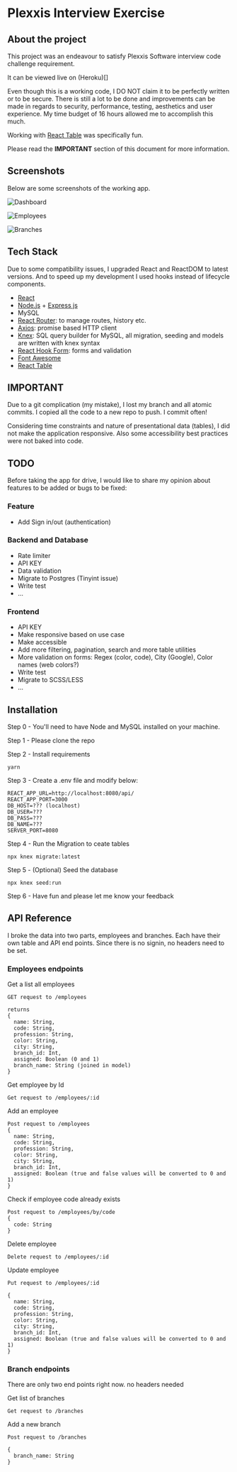 # Plexxis Interview Exercise
## About the project
This project was an endeavour to satisfy Plexxis Software interview code challenge requirement.

It can be viewed live on (Heroku)[]

Even though this is a working code, I DO NOT claim it to be perfectly written or to be secure. There is still a lot to be done and improvements can be made in regards to security, performance, testing, aesthetics and user experience. My time budget of 16 hours allowed me to accomplish this much.

Working with [React Table](https://react-table.tanstack.com/) was specifically fun.

Please read the __IMPORTANT__ section of this document for more information.

## Screenshots

Below are some screenshots of the working app.

![Dashboard](https://raw.githubusercontent.com/informagician/plexxis-interview/main/public/images/dashboard.png "Dashboard")

![Employees](https://raw.githubusercontent.com/informagician/plexxis-interview/main/public/images/employees.png "Employees")

![Branches](https://raw.githubusercontent.com/informagician/plexxis-interview/main/public/images/branch.png "Branches")


## Tech Stack

Due to some compatibility issues, I upgraded React and ReactDOM to latest versions. And to speed up my development I used hooks instead of lifecycle components.

- [React](https://reactjs.org/)
- [Node.js](https://nodejs.org/en/) + [Express js](https://expressjs.com/)
- MySQL
- [React Router](https://reactrouter.com/): to manage routes, history etc.
- [Axios](https://github.com/axios/axios): promise based HTTP client
- [Knex](http://knexjs.org/): SQL query builder for MySQL, all migration, seeding and models are written with knex syntax
- [React Hook Form](https://react-hook-form.com/): forms and validation
- [Font Awesome](https://fontawesome.com/)
- [React Table](https://react-table.tanstack.com/)

## IMPORTANT 
Due to a git complication (my mistake), I lost my branch and all atomic commits. I copied all the code to a new repo to push. I commit often!

Considering time constraints and nature of presentational data (tables), I did not make the application responsive. Also some accessibility best practices were not baked into code.


## TODO
Before taking the app for drive, I would like to share my opinion about features to be added or bugs to be fixed:

### Feature
- Add Sign in/out (authentication)

### Backend and Database
- Rate limiter
- API KEY
- Data validation
- Migrate to Postgres (Tinyint issue)
- Write test
- ...

### Frontend
- API KEY
- Make responsive based on use case
- Make accessible
- Add more filtering, pagination, search and more table utilities
- More validation on forms: Regex (color, code), City (Google), Color names (web colors?)
- Write test
- Migrate to SCSS/LESS
- ...

## Installation

Step 0 - You'll need to have Node and MySQL installed on your machine.

Step 1 - Please clone the repo

Step 2 - Install requirements

```
yarn
```

Step 3 - Create a .env file and modify below:

```
REACT_APP_URL=http://localhost:8080/api/
REACT_APP_PORT=3000
DB_HOST=??? (localhost)
DB_USER=???
DB_PASS=???
DB_NAME=???
SERVER_PORT=8080
```

Step 4 - Run the Migration to ceate tables

``` 
npx knex migrate:latest 
```

Step 5 - (Optional) Seed the database

``` 
npx knex seed:run 
```

Step 6 - Have fun and please let me know your feedback


## API Reference

I broke the data into two parts, employees and branches. Each have their own table and API end points.
Since there is no signin, no headers need to be set.

### Employees endpoints

Get a list all employees
```
GET request to /employees

returns
{
  name: String,
  code: String,
  profession: String,
  color: String,
  city: String,
  branch_id: Int,
  assigned: Boolean (0 and 1)
  branch_name: String (joined in model)
}
```

Get employee by Id
```
Get request to /employees/:id
```

Add an employee
```
Post request to /employees
{
  name: String,
  code: String,
  profession: String,
  color: String,
  city: String,
  branch_id: Int,
  assigned: Boolean (true and false values will be converted to 0 and 1)
}
```

Check if employee code already exists
```
Post request to /employees/by/code
{
  code: String
}
```

Delete employee
```
Delete request to /employees/:id
```

Update employee
```
Put request to /employees/:id

{
  name: String,
  code: String,
  profession: String,
  color: String,
  city: String,
  branch_id: Int,
  assigned: Boolean (true and false values will be converted to 0 and 1)
}
```

### Branch endpoints

There are only two end points right now. no headers needed

Get list of branches
```
Get request to /branches
```

Add a new branch
```
Post request to /branches

{
  branch_name: String
}
```